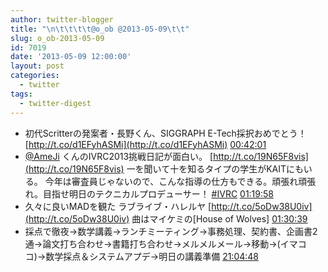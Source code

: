 ```yaml
---
author: twitter-blogger
title: "\n\t\t\t\t@o_ob @2013-05-09\t\t"
slug: o_ob-2013-05-09
id: 7019
date: '2013-05-09 12:00:00'
layout: post
categories:
  - twitter
tags:
  - twitter-digest
---
```


*   初代Scritterの発案者・長野くん、SIGGRAPH E-Tech採択おめでとう！ [http://t.co/d1EFyhASMi](http://t.co/d1EFyhASMi) [00:42:01](http://twitter.com/o_ob/statuses/332158454942810113)
*   [@AmeJi](http://twitter.com/AmeJi) くんのIVRC2013挑戦日記が面白い。 [http://t.co/19N65F8vis](http://t.co/19N65F8vis) 一を聞いて十を知るタイプの学生がKAITにもいる。 今年は審査員じゃないので、こんな指導の仕方もできる。頑張れ頑張れ。目指せ明日のテクニカルプロデューサー！ [#IVRC](http://search.twitter.com/search?q=%23IVRC) [01:19:58](http://twitter.com/o_ob/statuses/332168005461086209)
*   久々に良いMADを観た ラブライブ・ハレルヤ [http://t.co/5oDw38U0iv](http://t.co/5oDw38U0iv) 曲はマイケミの[House of Wolves] [01:30:39](http://twitter.com/o_ob/statuses/332170691820531712)
*   採点で徹夜→数学講義→ランチミーティング→事務処理、契約書、企画書2通→論文打ち合わせ→書籍打ち合わせ→メルメルメール→移動→(イマココ)→数学採点＆システムアプデ→明日の講義準備 [21:04:48](http://twitter.com/o_ob/statuses/332466179933364225)